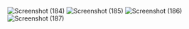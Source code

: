 ![Screenshot (184)](https://github.com/user-attachments/assets/ce7c227f-4eed-4b67-86a7-b4f3297c7195)
![Screenshot (185)](https://github.com/user-attachments/assets/6fa8da1d-641c-4c2a-b175-d7c7bcb1899b)
![Screenshot (186)](https://github.com/user-attachments/assets/7d837975-63c5-4e90-844d-767b24b79d24)
![Screenshot (187)](https://github.com/user-attachments/assets/f70b8469-0e20-4edd-946b-7a891861b20a)
